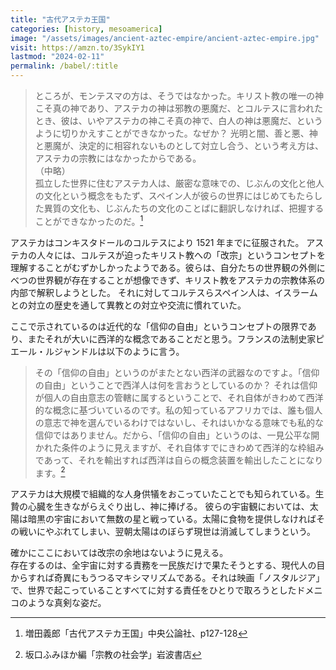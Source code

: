 ```yaml
---
title: "古代アステカ王国"
categories: [history, mesoamerica]
image: "/assets/images/ancient-aztec-empire/ancient-aztec-empire.jpg"
visit: https://amzn.to/3SykIY1
lastmod: "2024-02-11"
permalink: /babel/:title
---
```


> ところが、モンテスマの方は、そうではなかった。キリスト教の唯一の神こそ真の神であり、アステカの神は邪教の悪魔だ、とコルテスに言われたとき、彼は、いやアステカの神こそ真の神で、白人の神は悪魔だ、というように切りかえすことができなかった。なぜか？ 光明と闇、善と悪、神と悪魔が、決定的に相容れないものとして対立し合う、という考え方は、アステカの宗教にはなかったからである。  
> （中略）  
> 孤立した世界に住むアステカ人は、厳密な意味での、じぶんの文化と他人の文化という概念をもたず、スペイン人が彼らの世界にはじめてもたらした異質の文化も、じぶんたちの文化のことばに翻訳しなければ、把握することができなかったのだ。[^1]

アステカはコンキスタドールのコルテスにより 1521 年までに征服された。
アステカの人々には、コルテスが迫ったキリスト教への「改宗」というコンセプトを理解することがむずかしかったようである。彼らは、自分たちの世界観の外側にべつの世界観が存在することが想像できず、キリスト教をアステカの宗教体系の内部で解釈しようとした。
それに対してコルテスらスペイン人は、イスラームとの対立の歴史を通して異教との対立や交流に慣れていた。

ここで示されているのは近代的な「信仰の自由」というコンセプトの限界であり、またそれが大いに西洋的な概念であることだと思う。フランスの法制史家ピエール・ルジャンドルは以下のように言う。

> その「信仰の自由」というのがまたとない西洋の武器なのですよ。「信仰の自由」ということで西洋人は何を言おうとしているのか？ それは信仰が個人の自由意志の管轄に属するということで、それ自体がきわめて西洋的な概念に基づいているのです。私の知っているアフリカでは、誰も個人の意志で神を選んでいるわけではないし、それはいかなる意味でも私的な信仰ではありません。だから、「信仰の自由」というのは、一見公平な開かれた条件のように見えますが、それ自体すでにきわめて西洋的な枠組みであって、それを輸出すれば西洋は自らの概念装置を輸出したことになります。[^2]

アステカは大規模で組織的な人身供犠をおこっていたことでも知られている。生贄の心臓を生きながらえぐり出し、神に捧げる。
彼らの宇宙観においては、太陽は暗黒の宇宙において無数の星と戦っている。太陽に食物を提供しなければその戦いにやぶれてしまい、翌朝太陽はのぼらず現世は消滅してしまうという。

確かにここにおいては改宗の余地はないように見える。  
存在するのは、全宇宙に対する責務を一民族だけで果たそうとする、現代人の目からすれば奇異にもうつるマキシマリズムである。それは映画「ノスタルジア」で、世界で起こっていることすべてに対する責任をひとりで取ろうとしたドメニコのような真剣な姿だ。

[^1]: 増田義郎「古代アステカ王国」中央公論社、p127-128
[^2]: 坂口ふみほか編「宗教の社会学」岩波書店
